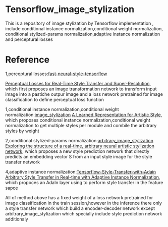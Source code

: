 # Tensorflow_image_stylization
  This is a repository of image stylization by Tensorflow implementation , include conditional instance normalization,conditional weight normalization,
conditional stylized-params normalization,adaptive instance normalization and perceptural losses


# Reference

1,perceptural losses:[fast-neural-style-tensorflow](https://github.com/Robinatp/Tensorflow_image_stylization/tree/master/fast-neural-style-tensorflow)

[Perceptual Losses for Real-Time Style Transfer and Super-Resolution](https://arxiv.org/abs/1603.08155), which first proposes an image transformation network
to transform input image into a pastiche outpur image and a loss network pretrained for image classification to define perceptual loss function

1,conditional instance normalization,conditional weight normalization:[image_stylization](https://github.com/Robinatp/Tensorflow_image_stylization/tree/master/image_stylization)
[A Learned Representation for Artistic Style](https://arxiv.org/abs/1610.07629), which proposes conditional instance normalization,conditional weight normalization
to get multiple styles per module and combile the arbitrary styles by weight

2,conditional stylized-params normalization:[arbitrary_image_stylization](https://github.com/Robinatp/Tensorflow_image_stylization/tree/master/arbitrary_image_stylization)
[Exploring the structure of a real-time, arbitrary neural artistic stylization network](https://arxiv.org/abs/1705.06830), which proposes a new style prediction
network that directly predicts an embedding vector S from an input style image for the style transfer network



4,adaptive instance normalization:[Tensorflow-Style-Transfer-with-Adain](https://github.com/Robinatp/Tensorflow_image_stylization/tree/master/Tensorflow-Style-Transfer-with-Adain)
[Arbitrary Style Transfer in Real-time with Adaptive Instance Normalization](https://arxiv.org/abs/1703.06868), which propoces an AdaIn layer using to perform
style transfer in the feature sapce

All of method above has a fixed weight of a loss network pretrained for image classification in the train session,however in the inference there only a 
style transfer network which build a encoder-decoder network except arbitrary_image_stylization which specially include style prediction network additionaly
